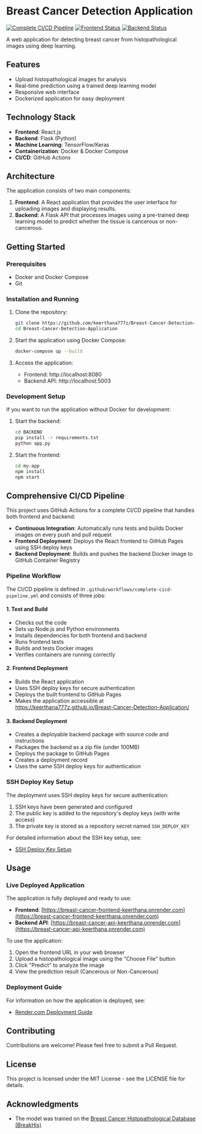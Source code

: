 # Breast Cancer Detection Application

[![Complete CI/CD Pipeline](https://github.com/keerthana777z/Breast-Cancer-Detection-Application/actions/workflows/complete-cicd-pipeline.yml/badge.svg)](https://github.com/keerthana777z/Breast-Cancer-Detection-Application/actions/workflows/complete-cicd-pipeline.yml)
[![Frontend Status](https://img.shields.io/badge/frontend-deployed-brightgreen)](https://breast-cancer-frontend-keerthana.onrender.com)
[![Backend Status](https://img.shields.io/badge/backend-deployed-blue)](https://breast-cancer-api-keerthana.onrender.com)

A web application for detecting breast cancer from histopathological images using deep learning.

## Features

- Upload histopathological images for analysis
- Real-time prediction using a trained deep learning model
- Responsive web interface
- Dockerized application for easy deployment

## Technology Stack

- **Frontend**: React.js
- **Backend**: Flask (Python)
- **Machine Learning**: TensorFlow/Keras
- **Containerization**: Docker & Docker Compose
- **CI/CD**: GitHub Actions

## Architecture

The application consists of two main components:

1. **Frontend**: A React application that provides the user interface for uploading images and displaying results.
2. **Backend**: A Flask API that processes images using a pre-trained deep learning model to predict whether the tissue is cancerous or non-cancerous.

## Getting Started

### Prerequisites

- Docker and Docker Compose
- Git

### Installation and Running

1. Clone the repository:
   ```bash
   git clone https://github.com/keerthana777z/Breast-Cancer-Detection-Application.git
   cd Breast-Cancer-Detection-Application
   ```

2. Start the application using Docker Compose:
   ```bash
   docker-compose up --build
   ```

3. Access the application:
   - Frontend: http://localhost:8080
   - Backend API: http://localhost:5003

### Development Setup

If you want to run the application without Docker for development:

1. Start the backend:
   ```bash
   cd BACKEND
   pip install -r requirements.txt
   python app.py
   ```

2. Start the frontend:
   ```bash
   cd my-app
   npm install
   npm start
   ```

## Comprehensive CI/CD Pipeline

This project uses GitHub Actions for a complete CI/CD pipeline that handles both frontend and backend:

- **Continuous Integration**: Automatically runs tests and builds Docker images on every push and pull request
- **Frontend Deployment**: Deploys the React frontend to GitHub Pages using SSH deploy keys
- **Backend Deployment**: Builds and pushes the backend Docker image to GitHub Container Registry

### Pipeline Workflow

The CI/CD pipeline is defined in `.github/workflows/complete-cicd-pipeline.yml` and consists of three jobs:

#### 1. Test and Build
- Checks out the code
- Sets up Node.js and Python environments
- Installs dependencies for both frontend and backend
- Runs frontend tests
- Builds and tests Docker images
- Verifies containers are running correctly

#### 2. Frontend Deployment
- Builds the React application
- Uses SSH deploy keys for secure authentication
- Deploys the built frontend to GitHub Pages
- Makes the application accessible at https://keerthana777z.github.io/Breast-Cancer-Detection-Application/

#### 3. Backend Deployment
- Creates a deployable backend package with source code and instructions
- Packages the backend as a zip file (under 100MB)
- Deploys the package to GitHub Pages
- Creates a deployment record
- Uses the same SSH deploy keys for authentication

### SSH Deploy Key Setup
The deployment uses SSH deploy keys for secure authentication:
1. SSH keys have been generated and configured
2. The public key is added to the repository's deploy keys (with write access)
3. The private key is stored as a repository secret named `SSH_DEPLOY_KEY`

For detailed information about the SSH key setup, see:
- [SSH Deploy Key Setup](docs/ssh-key-setup.md)

## Usage

### Live Deployed Application

The application is fully deployed and ready to use:

- **Frontend**: [https://breast-cancer-frontend-keerthana.onrender.com](https://breast-cancer-frontend-keerthana.onrender.com)
- **Backend API**: [https://breast-cancer-api-keerthana.onrender.com](https://breast-cancer-api-keerthana.onrender.com)

To use the application:

1. Open the frontend URL in your web browser
2. Upload a histopathological image using the "Choose File" button
3. Click "Predict" to analyze the image
4. View the prediction result (Cancerous or Non-Cancerous)

### Deployment Guide

For information on how the application is deployed, see:
- [Render.com Deployment Guide](docs/render-deployment.md)

## Contributing

Contributions are welcome! Please feel free to submit a Pull Request.

## License

This project is licensed under the MIT License - see the LICENSE file for details.

## Acknowledgments

- The model was trained on the [Breast Cancer Histopathological Database (BreakHis)](https://web.inf.ufpr.br/vri/databases/breast-cancer-histopathological-database-breakhis/)
